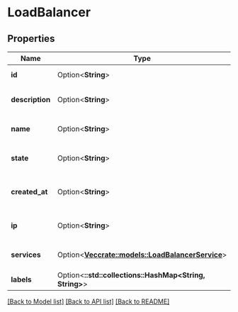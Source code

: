 # LoadBalancer

## Properties

Name | Type | Description | Notes
------------ | ------------- | ------------- | -------------
**id** | Option<**String**> | Load Balancer ID | [optional][readonly]
**description** | Option<**String**> | Load Balancer description | [optional]
**name** | Option<**String**> | Load Balancer name | [optional]
**state** | Option<**String**> | Load Balancer state | [optional][readonly]
**created_at** | Option<**String**> | Load Balancer creation date | [optional][readonly]
**ip** | Option<**String**> | Load Balancer public IP | [optional][readonly]
**services** | Option<[**Vec<crate::models::LoadBalancerService>**](load-balancer-service.md)> | Load Balancer Services | [optional]
**labels** | Option<**::std::collections::HashMap<String, String>**> |  | [optional]

[[Back to Model list]](../README.md#documentation-for-models) [[Back to API list]](../README.md#documentation-for-api-endpoints) [[Back to README]](../README.md)


